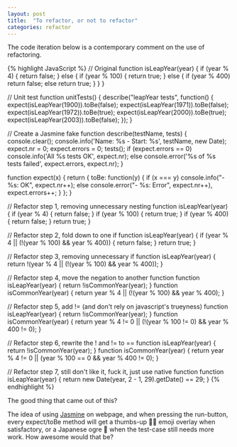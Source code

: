 ```yaml
---
layout: post
title:  "To refactor, or not to refactor"
categories: refactor
---
```


The code iteration below is a contemporary comment on the use of refactoring.

{% highlight JavaScript %}
// Original
function isLeapYear(year) {
  if (year % 4) {
    return false;
  } else {
    if (year % 100) {
      return true;
    } else {
      if (year % 400)
        return false;
      else return true;
    }
  }
}

// Unit test
function unitTests() {
  describe("leapYear tests", function() {
    expect(isLeapYear(1900)).toBe(false);
    expect(isLeapYear(1971)).toBe(false);
    expect(isLeapYear(1972)).toBe(true);
    expect(isLeapYear(2000)).toBe(true);
    expect(isLeapYear(2003)).toBe(false);
  });
}

 
// Create a Jasmine fake
function describe(testName, tests) {
    console.clear();
    console.info('Name: %s - Start: %s', testName, new Date);
    expect.nr = 0;
    expect.errors = 0;
    tests();
    if (expect.errors == 0) console.info('All %s tests OK', expect.nr);
    else console.error('%s of %s tests failed', expect.errors, expect.nr);
}

function expect(x) {
    return {
        toBe: function(y) {
            if (x === y) console.info("- %s: OK", expect.nr++);
            else console.error("- %s: Error", expect.nr++), expect.errors++;
        }
    };
}
 
// Refactor step 1, removing unnecessary nesting
function isLeapYear(year) {
    if (year % 4) {
        return false;
    }
    if (year % 100) {
        return true;
    }
    if (year % 400) {
        return false;
    }
    return true;
}

// Refactor step 2, fold down to one if
function isLeapYear(year) {
    if (year % 4 || (!(year % 100) && year % 400)) {
        return false;
    }
    return true;
}
 
// Refactor step 3, removing unnecessary if
function isLeapYear(year) {
    return !(year % 4 || (!(year % 100) && year % 400));
}

// Refactor step 4, move the negation to another function
function isLeapYear(year) {
    return !isCommonYear(year);
}
function isCommonYear(year) {
    return year % 4 || (!(year % 100) && year % 400);
}

// Refactor step 5, add != (and don't rely on javascript's trueyness)
function isLeapYear(year) {
    return !isCommonYear(year);
}
function isCommonYear(year) {
    return year % 4 != 0 || (!(year % 100 != 0) && year % 400 != 0);
}

// Refactor step 6, rewrite the ! and != to ==
function isLeapYear(year) {
    return !isCommonYear(year);
}
function isCommonYear(year) {
    return year % 4 != 0 || (year % 100 == 0 && year % 400 != 0);
}

// Refactor step 7, still don't like it, fuck it, just use native function
function isLeapYear(year) {
    return new Date(year, 2 - 1, 29).getDate() == 29;
}
{% endhighlight %}

The good thing that came out of this?

The idea of using [Jasmine](https://github.com/jasmine/jasmine) on webpage, and when pressing the run-button,
every expect/toBe method will get a thumbs-up 👍🏻 emoji overlay when satisfactory, or a Japanese ogre 👹 when the 
test-case still needs more work. How awesome would that be?